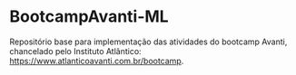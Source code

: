 # BootcampAvanti-ML
Repositório base para implementação das atividades do bootcamp Avanti, chancelado pelo Instituto Atlântico: https://www.atlanticoavanti.com.br/bootcamp.
